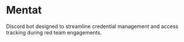 # Mentat

Discord bot designed to streamline credential management and access tracking during red team engagements.
